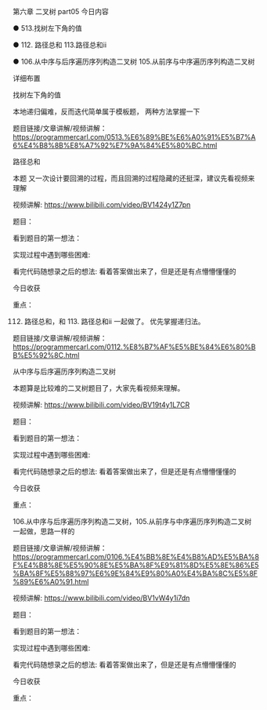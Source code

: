 第六章 二叉树 part05
  今日内容 

● 513.找树左下角的值

● 112. 路径总和  113.路径总和ii

● 106.从中序与后序遍历序列构造二叉树 105.从前序与中序遍历序列构造二叉树


 详细布置 

 找树左下角的值  

本地递归偏难，反而迭代简单属于模板题， 两种方法掌握一下 

题目链接/文章讲解/视频讲解：https://programmercarl.com/0513.%E6%89%BE%E6%A0%91%E5%B7%A6%E4%B8%8B%E8%A7%92%E7%9A%84%E5%80%BC.html  

 路径总和  

本题 又一次设计要回溯的过程，而且回溯的过程隐藏的还挺深，建议先看视频来理解

视频讲解: https://www.bilibili.com/video/BV1424y1Z7pn

题目：

看到题目的第一想法： 

实现过程中遇到哪些困难:

看完代码随想录之后的想法: 看着答案做出来了，但是还是有点懵懵懂懂的

今日收获

重点：

112. 路径总和，和 113. 路径总和ii 一起做了。 优先掌握递归法。

题目链接/文章讲解/视频讲解：https://programmercarl.com/0112.%E8%B7%AF%E5%BE%84%E6%80%BB%E5%92%8C.html  

 从中序与后序遍历序列构造二叉树 

本题算是比较难的二叉树题目了，大家先看视频来理解。 

视频讲解: https://www.bilibili.com/video/BV19t4y1L7CR

题目：

看到题目的第一想法： 

实现过程中遇到哪些困难:

看完代码随想录之后的想法: 看着答案做出来了，但是还是有点懵懵懂懂的

今日收获

重点：

106.从中序与后序遍历序列构造二叉树，105.从前序与中序遍历序列构造二叉树 一起做，思路一样的

题目链接/文章讲解/视频讲解：https://programmercarl.com/0106.%E4%BB%8E%E4%B8%AD%E5%BA%8F%E4%B8%8E%E5%90%8E%E5%BA%8F%E9%81%8D%E5%8E%86%E5%BA%8F%E5%88%97%E6%9E%84%E9%80%A0%E4%BA%8C%E5%8F%89%E6%A0%91.html

视频讲解: https://www.bilibili.com/video/BV1vW4y1i7dn

题目：

看到题目的第一想法： 

实现过程中遇到哪些困难:

看完代码随想录之后的想法: 看着答案做出来了，但是还是有点懵懵懂懂的

今日收获

重点：
